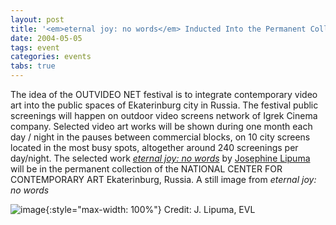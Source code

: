 ```yaml
---
layout: post
title: '<em>eternal joy: no words</em> Inducted Into the Permanent Collection of the Russian Center for Contemporary Art'
date: 2004-05-05
tags: event
categories: events
tabs: true
---
```


The idea of the OUTVIDEO NET festival is to integrate contemporary video art into the public spaces of Ekaterinburg city in Russia. The festival public screenings will happen on outdoor video screens network of Igrek Cinema company. Selected video art works will be shown during one month each day / night in the pauses between commercial blocks, on 10 city screens located in the most busy spots, altogether around 240 screenings per day/night. The selected work <em><a href="http://www.evl.uic.edu/art/art_project.php3?indi=268">eternal joy: no words</a></em> by <a href="http://http://www.evl.uic.edu/directory/dir_person.php3?indi=58">Josephine Lipuma</a> will be in the permanent collection of the NATIONAL CENTER FOR CONTEMPORARY ART Ekaterinburg, Russia.
A still image from <em>eternal joy: no words</em>

![image](https://www.evl.uic.edu/output/originals/enternaljoy_04.jpg-srcw.jpg){:style="max-width: 100%"}
Credit: J. Lipuma, EVL

